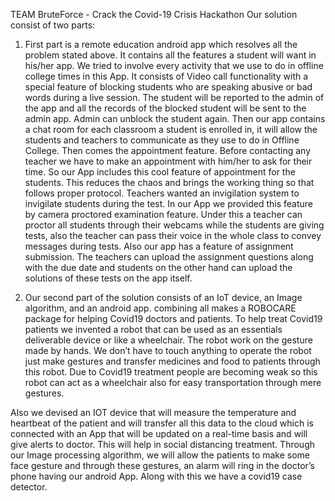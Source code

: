 TEAM BruteForce - Crack the Covid-19 Crisis Hackathon
Our solution consist of two parts:
1.	First part is a remote education android app which resolves all the problem stated above. It contains all the features a student will want in his/her app. We tried to involve every activity that we use to do in offline college times in this App.
It consists of Video call functionality with a special feature of blocking students who are speaking abusive or bad words during a live session. The student will be reported to the admin of the app and all the records of the blocked student will be sent to the admin app. Admin can unblock the student again. 
Then our app contains a chat room for each classroom a student is enrolled in, it will allow the students and teachers to communicate as they use to do in Offline College.
Then comes the appointment feature. Before contacting any teacher we have to make an appointment with him/her to ask for their time. So our App includes this cool feature of appointment for the students. This reduces the chaos and brings the working thing so that follows proper protocol.
Teachers wanted an invigilation system to invigilate students during the test. In our App we provided this feature by camera proctored examination feature. Under this a teacher can proctor all students through their webcams while the students are giving tests, also the teacher can pass their voice in the whole class to convey messages during tests.
Also our app has a feature of assignment submission. The teachers can upload the assignment questions along with the due date and students on the other hand can upload the solutions of these tests on the app itself.
 
2.	Our second part of the solution consists of an IoT device, an Image algorithm, and an android app. combining all makes a ROBOCARE package for helping Covid19 doctors and patients. 
To help treat Covid19 patients we invented a robot that can be used as an essentials deliverable device or like a wheelchair. The robot work on the gesture made by hands. We don’t have to touch anything to operate the robot just make gestures and transfer medicines and food to patients through this robot. 
Due to Covid19 treatment people are becoming weak so this robot can act as a wheelchair also for easy transportation through mere gestures.
 
Also we devised an IOT device that will measure the temperature and heartbeat of the patient and will transfer all this data to the cloud which is connected with an App that will be updated on a real-time basis and will give alerts to doctor. This will help in social distancing treatment.
Through our Image processing algorithm, we will allow the patients to make some face gesture and through these gestures, an alarm will ring in the doctor’s phone having our android App.
Along with this we have a covid19 case detector.

